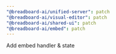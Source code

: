 ```yaml
---
"@breadboard-ai/unified-server": patch
"@breadboard-ai/visual-editor": patch
"@breadboard-ai/shared-ui": patch
"@breadboard-ai/embed": patch
---
```


Add embed handler & state
